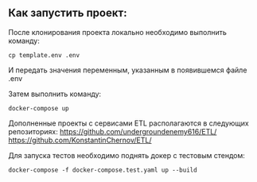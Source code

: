 ## Как запустить проект:

После клонирования проекта локально необходимо выполнить команду:
```
cp template.env .env
```
И передать значения переменным, указанным в появившемся файле .env

Затем выполнить команду:
```
docker-compose up
```

Дополненные проекты с сервисами ETL располагаются в следующих репозиториях: 
https://github.com/undergroundenemy616/ETL/
https://github.com/KonstantinChernov/ETL/

Для запуска тестов необходимо поднять докер с тестовым стендом:
```
docker-compose -f docker-compose.test.yaml up --build
```